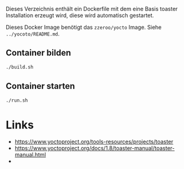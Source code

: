 Dieses Verzeichnis enthält ein Dockerfile mit dem eine Basis toaster
Installation erzeugt wird, diese wird automatisch gestartet.

Dieses Docker Image benötigt das `zzeroo/yocto` Image. Siehe `../yocoto/README.md`.

## Container bilden

```bash
./build.sh
```

## Container starten

```bash
./run.sh
```


# Links

- https://www.yoctoproject.org/tools-resources/projects/toaster
- https://www.yoctoproject.org/docs/1.8/toaster-manual/toaster-manual.html
-
